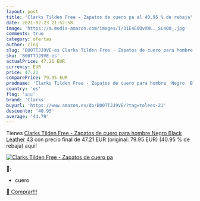 ```yaml
---
layout: post
title: 'Clarks Tilden Free - Zapatos de cuero pa al 40.95 % de rebaja'
date: 2021-02-23 21:52:58
image: 'https://m.media-amazon.com/images/I/31E4E0OvXWL._SL400_.jpg'
comments: true
category: ofertas
author: ring
slug: 'B00TTJJ9VE-es Clarks Tilden Free - Zapatos de cuero para hombre Negro...'
sku: 'B00TTJJ9VE-es'
actualPrice: 47.21 EUR
currency: EUR
price: 47.21
comparePrice: 79.95 EUR
prodname: 'Clarks Tilden Free - Zapatos de cuero para hombre  Negro  Black Leather   43'
country: 'es'
flag: '🇪🇸'
brand: 'Clarks'
buyurl: 'https://www.amazon.es/dp/B00TTJJ9VE/?tag=tolees-21'
descuento: '40.95'
average: '44.79'
---
```


Tienes [Clarks Tilden Free - Zapatos de cuero para hombre  Negro  Black Leather   43](https://www.amazon.es/dp/B00TTJJ9VE/?tag=tolees-21) con precio final de  47.21 EUR (original: 79.95 EUR) (40.95 %  de rebaja) aqui!

[![Clarks Tilden Free - Zapatos de cuero pa](https://m.media-amazon.com/images/I/31E4E0OvXWL._SL400_.jpg)](https://www.amazon.es/dp/B00TTJJ9VE/?tag=tolees-21)

🔎:

- cuero

[🛒 Comprar!!!](https://www.amazon.es/dp/B00TTJJ9VE/?tag=tolees-21)

